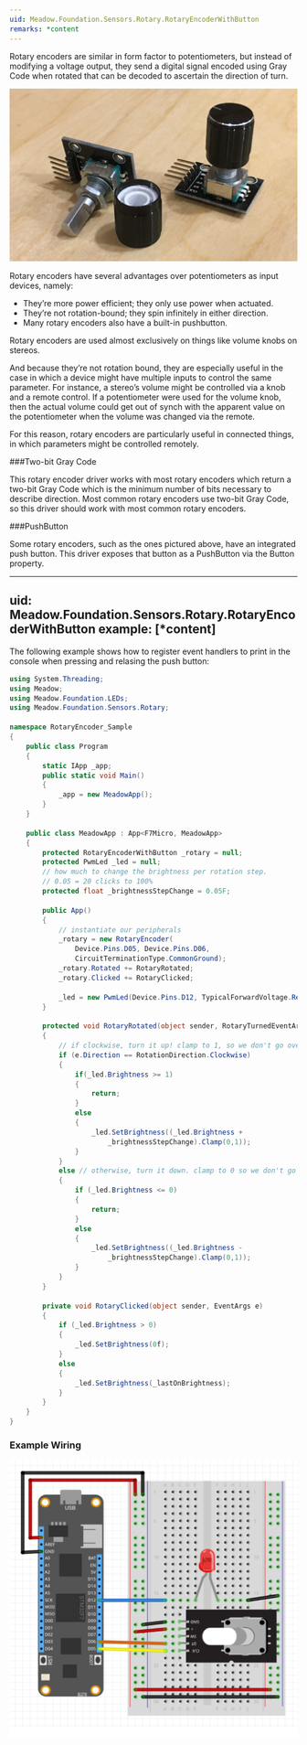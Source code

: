 ```yaml
---
uid: Meadow.Foundation.Sensors.Rotary.RotaryEncoderWithButton
remarks: *content
---
```


Rotary encoders are similar in form factor to potentiometers, but instead of modifying a voltage output, they send a digital signal encoded using Gray Code when rotated that can be decoded to ascertain the direction of turn.

![](../../API_Assets/Meadow.Foundation.Sensors.Rotary.RotaryEncoder/RotaryEncoder.jpg)

Rotary encoders have several advantages over potentiometers as input devices, namely:

* They’re more power efficient; they only use power when actuated.
* They’re not rotation-bound; they spin infinitely in either direction.
* Many rotary encoders also have a built-in pushbutton.

Rotary encoders are used almost exclusively on things like volume knobs on stereos.

And because they’re not rotation bound, they are especially useful in the case in which a device might have multiple inputs to control the same parameter. For instance, a stereo’s volume might be controlled via a knob and a remote control. If a potentiometer were used for the volume knob, then the actual volume could get out of synch with the apparent value on the potentiometer when the volume was changed via the remote.

For this reason, rotary encoders are particularly useful in connected things, in which parameters might be controlled remotely.

###Two-bit Gray Code

This rotary encoder driver works with most rotary encoders which return a two-bit Gray Code which is the minimum number of bits necessary to describe direction. Most common rotary encoders use two-bit Gray Code, so this driver should work with most common rotary encoders.

###PushButton

Some rotary encoders, such as the ones pictured above, have an integrated push button. This driver exposes that button as a PushButton via the Button property.

---
uid: Meadow.Foundation.Sensors.Rotary.RotaryEncoderWithButton
example: [*content]
---

The following example shows how to register event handlers to print in the console when pressing and relasing the push button:

```csharp
using System.Threading;
using Meadow;
using Meadow.Foundation.LEDs;
using Meadow.Foundation.Sensors.Rotary;

namespace RotaryEncoder_Sample
{
    public class Program
    {
        static IApp _app; 
        public static void Main()
        {
            _app = new MeadowApp();
        }
    }
    
    public class MeadowApp : App<F7Micro, MeadowApp>
    {
        protected RotaryEncoderWithButton _rotary = null;
        protected PwmLed _led = null;
        // how much to change the brightness per rotation step. 
        // 0.05 = 20 clicks to 100%
        protected float _brightnessStepChange = 0.05F; 

        public App()
        {
            // instantiate our peripherals
            _rotary = new RotaryEncoder(
                Device.Pins.D05, Device.Pins.D06,
                CircuitTerminationType.CommonGround);
            _rotary.Rotated += RotaryRotated;
            _rotary.Clicked += RotaryClicked;

            _led = new PwmLed(Device.Pins.D12, TypicalForwardVoltage.Red);
        }

        protected void RotaryRotated(object sender, RotaryTurnedEventArgs e)
        {
            // if clockwise, turn it up! clamp to 1, so we don't go over.
            if (e.Direction == RotationDirection.Clockwise)
            {
                if(_led.Brightness >= 1) 
                {
                    return;
                } 
                else 
                {
                    _led.SetBrightness((_led.Brightness + 
                        _brightnessStepChange).Clamp(0,1));
                }
            } 
            else // otherwise, turn it down. clamp to 0 so we don't go below. 
            { 
                if (_led.Brightness <= 0) 
                {
                    return;
                } 
                else 
                {
                    _led.SetBrightness((_led.Brightness - 
                        _brightnessStepChange).Clamp(0,1));
                }
            }
        }

        private void RotaryClicked(object sender, EventArgs e)
        {
            if (_led.Brightness > 0) 
            {
                _led.SetBrightness(0f);
            } 
            else 
            {
                _led.SetBrightness(_lastOnBrightness);
            }
        }
    }
}
```

### Example Wiring

![](../../API_Assets/Meadow.Foundation.Sensors.Rotary.RotaryEncoderWithButton/RotaryEncoderWithButton.svg)